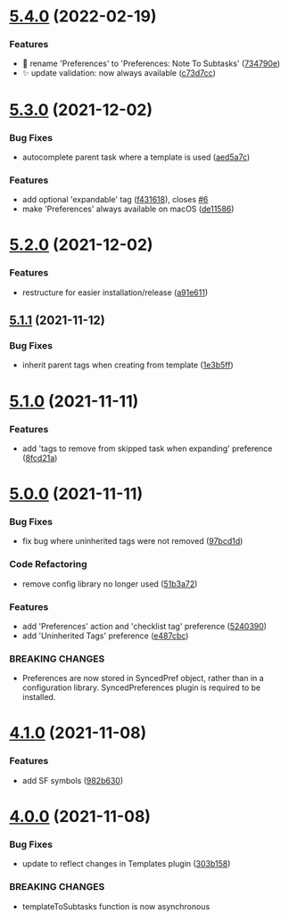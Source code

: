 # [5.4.0](https://github.com/ksalzke/notes-to-subtasks-omnifocus-plugin/compare/v5.3.0...v5.4.0) (2022-02-19)


### Features

* :lipstick: rename 'Preferences' to 'Preferences: Note To Subtasks' ([734790e](https://github.com/ksalzke/notes-to-subtasks-omnifocus-plugin/commit/734790ea524cb6ac42616a08ea2151789028c9b7))
* :sparkles: update validation: now always available ([c73d7cc](https://github.com/ksalzke/notes-to-subtasks-omnifocus-plugin/commit/c73d7cc2ee0b0c034797df049d1ee80630d3e301))



# [5.3.0](https://github.com/ksalzke/notes-to-subtasks-omnifocus-plugin/compare/v5.2.0...v5.3.0) (2021-12-02)


### Bug Fixes

* autocomplete parent task where a template is used ([aed5a7c](https://github.com/ksalzke/notes-to-subtasks-omnifocus-plugin/commit/aed5a7cbfcfffe7bd183f36a55c48672ca04b4cb))


### Features

* add optional 'expandable' tag ([f431618](https://github.com/ksalzke/notes-to-subtasks-omnifocus-plugin/commit/f431618a944ef73165ba1259061b4c94f885c10b)), closes [#6](https://github.com/ksalzke/notes-to-subtasks-omnifocus-plugin/issues/6)
* make 'Preferences' always available on macOS ([de11586](https://github.com/ksalzke/notes-to-subtasks-omnifocus-plugin/commit/de115865a9b356797466451d79486e3dd317d576))



# [5.2.0](https://github.com/ksalzke/notes-to-subtasks-omnifocus-plugin/compare/v5.1.1...v5.2.0) (2021-12-02)


### Features

* restructure for easier installation/release ([a91e611](https://github.com/ksalzke/notes-to-subtasks-omnifocus-plugin/commit/a91e611bf3f8d026a6f4c72edc819bc4bb5e9c79))



## [5.1.1](https://github.com/ksalzke/notes-to-subtasks-omnifocus-plugin/compare/v5.1.0...v5.1.1) (2021-11-12)


### Bug Fixes

* inherit parent tags when creating from template ([1e3b5ff](https://github.com/ksalzke/notes-to-subtasks-omnifocus-plugin/commit/1e3b5ff6a8bb378cff9a1b533a85fa088924b178))



# [5.1.0](https://github.com/ksalzke/notes-to-subtasks-omnifocus-plugin/compare/v5.0.0...v5.1.0) (2021-11-11)


### Features

* add 'tags to remove from skipped task when expanding' preference ([8fcd21a](https://github.com/ksalzke/notes-to-subtasks-omnifocus-plugin/commit/8fcd21a37ed8934456be3f97a5f9898f034e23e2))



# [5.0.0](https://github.com/ksalzke/notes-to-subtasks-omnifocus-plugin/compare/v4.1.0...v5.0.0) (2021-11-11)


### Bug Fixes

* fix bug where uninherited tags were not removed ([97bcd1d](https://github.com/ksalzke/notes-to-subtasks-omnifocus-plugin/commit/97bcd1d3f9be28579f0577c1065d06d7a95ec850))


### Code Refactoring

* remove config library no longer used ([51b3a72](https://github.com/ksalzke/notes-to-subtasks-omnifocus-plugin/commit/51b3a72974c0a4e5c6d7ab199941badec4b71b9b))


### Features

* add 'Preferences' action and 'checklist tag' preference ([5240390](https://github.com/ksalzke/notes-to-subtasks-omnifocus-plugin/commit/52403908426943216f511917a93e81e1cae2c3ef))
* add 'Uninherited Tags' preference ([e487cbc](https://github.com/ksalzke/notes-to-subtasks-omnifocus-plugin/commit/e487cbcfec6fad2110c23396c118b2b1e8fb8027))


### BREAKING CHANGES

* Preferences are now stored in SyncedPref object, rather than in a configuration library.
SyncedPreferences plugin is required to be installed.



# [4.1.0](https://github.com/ksalzke/notes-to-subtasks-omnifocus-plugin/compare/v4.0.0...v4.1.0) (2021-11-08)


### Features

* add SF symbols ([982b630](https://github.com/ksalzke/notes-to-subtasks-omnifocus-plugin/commit/982b630e639f742b88a167efff65d2fbcfc1fabb))



# [4.0.0](https://github.com/ksalzke/notes-to-subtasks-omnifocus-plugin/compare/303b158677044b59b8527bfa86276c1e6afccb8c...v4.0.0) (2021-11-08)


### Bug Fixes

* update to reflect changes in Templates plugin ([303b158](https://github.com/ksalzke/notes-to-subtasks-omnifocus-plugin/commit/303b158677044b59b8527bfa86276c1e6afccb8c))


### BREAKING CHANGES

* templateToSubtasks function is now asynchronous



